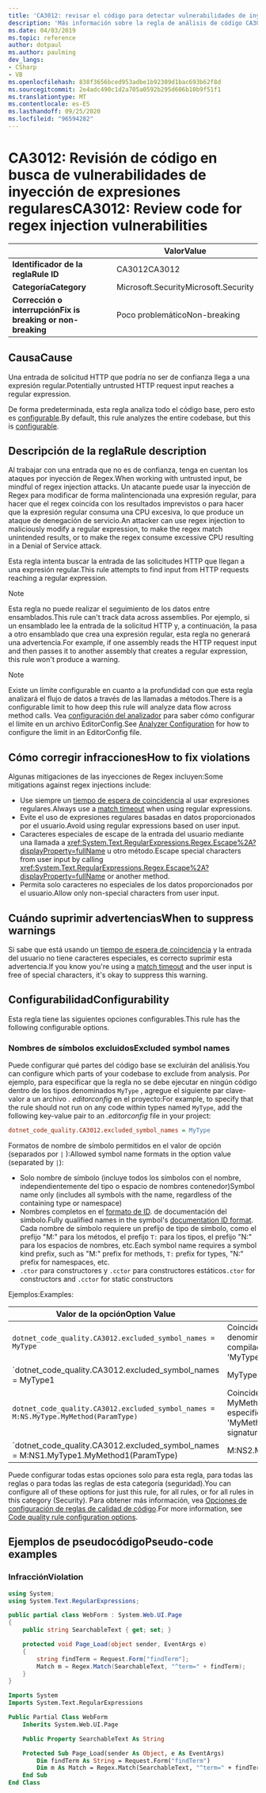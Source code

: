 ```yaml
---
title: 'CA3012: revisar el código para detectar vulnerabilidades de inyección de Regex (análisis de código)'
description: 'Más información sobre la regla de análisis de código CA3012: revisar el código para vulnerabilidades de inyección de Regex'
ms.date: 04/03/2019
ms.topic: reference
author: dotpaul
ms.author: paulming
dev_langs:
- CSharp
- VB
ms.openlocfilehash: 838f3656bced953adbe1b92309d1bac693b62f8d
ms.sourcegitcommit: 2e4adc490c1d2a705a0592b295d606b10b9f51f1
ms.translationtype: MT
ms.contentlocale: es-ES
ms.lasthandoff: 09/25/2020
ms.locfileid: "96594282"
---
```

# <a name="ca3012-review-code-for-regex-injection-vulnerabilities"></a><span data-ttu-id="fc260-103">CA3012: Revisión de código en busca de vulnerabilidades de inyección de expresiones regulares</span><span class="sxs-lookup"><span data-stu-id="fc260-103">CA3012: Review code for regex injection vulnerabilities</span></span>

| | <span data-ttu-id="fc260-104">Valor</span><span class="sxs-lookup"><span data-stu-id="fc260-104">Value</span></span> |
|-|-|
| <span data-ttu-id="fc260-105">**Identificador de la regla**</span><span class="sxs-lookup"><span data-stu-id="fc260-105">**Rule ID**</span></span> |<span data-ttu-id="fc260-106">CA3012</span><span class="sxs-lookup"><span data-stu-id="fc260-106">CA3012</span></span>|
| <span data-ttu-id="fc260-107">**Categoría**</span><span class="sxs-lookup"><span data-stu-id="fc260-107">**Category**</span></span> |<span data-ttu-id="fc260-108">Microsoft.Security</span><span class="sxs-lookup"><span data-stu-id="fc260-108">Microsoft.Security</span></span>|
| <span data-ttu-id="fc260-109">**Corrección o interrupción**</span><span class="sxs-lookup"><span data-stu-id="fc260-109">**Fix is breaking or non-breaking**</span></span> |<span data-ttu-id="fc260-110">Poco problemático</span><span class="sxs-lookup"><span data-stu-id="fc260-110">Non-breaking</span></span>|

## <a name="cause"></a><span data-ttu-id="fc260-111">Causa</span><span class="sxs-lookup"><span data-stu-id="fc260-111">Cause</span></span>

<span data-ttu-id="fc260-112">Una entrada de solicitud HTTP que podría no ser de confianza llega a una expresión regular.</span><span class="sxs-lookup"><span data-stu-id="fc260-112">Potentially untrusted HTTP request input reaches a regular expression.</span></span>

<span data-ttu-id="fc260-113">De forma predeterminada, esta regla analiza todo el código base, pero esto es [configurable](#configurability).</span><span class="sxs-lookup"><span data-stu-id="fc260-113">By default, this rule analyzes the entire codebase, but this is [configurable](#configurability).</span></span>

## <a name="rule-description"></a><span data-ttu-id="fc260-114">Descripción de la regla</span><span class="sxs-lookup"><span data-stu-id="fc260-114">Rule description</span></span>

<span data-ttu-id="fc260-115">Al trabajar con una entrada que no es de confianza, tenga en cuentan los ataques por inyección de Regex.</span><span class="sxs-lookup"><span data-stu-id="fc260-115">When working with untrusted input, be mindful of regex injection attacks.</span></span> <span data-ttu-id="fc260-116">Un atacante puede usar la inyección de Regex para modificar de forma malintencionada una expresión regular, para hacer que el regex coincida con los resultados imprevistos o para hacer que la expresión regular consuma una CPU excesiva, lo que produce un ataque de denegación de servicio.</span><span class="sxs-lookup"><span data-stu-id="fc260-116">An attacker can use regex injection to maliciously modify a regular expression, to make the regex match unintended results, or to make the regex consume excessive CPU resulting in a Denial of Service attack.</span></span>

<span data-ttu-id="fc260-117">Esta regla intenta buscar la entrada de las solicitudes HTTP que llegan a una expresión regular.</span><span class="sxs-lookup"><span data-stu-id="fc260-117">This rule attempts to find input from HTTP requests reaching a regular expression.</span></span>

> [!NOTE]
> <span data-ttu-id="fc260-118">Esta regla no puede realizar el seguimiento de los datos entre ensamblados.</span><span class="sxs-lookup"><span data-stu-id="fc260-118">This rule can't track data across assemblies.</span></span> <span data-ttu-id="fc260-119">Por ejemplo, si un ensamblado lee la entrada de la solicitud HTTP y, a continuación, la pasa a otro ensamblado que crea una expresión regular, esta regla no generará una advertencia.</span><span class="sxs-lookup"><span data-stu-id="fc260-119">For example, if one assembly reads the HTTP request input and then passes it to another assembly that creates a regular expression, this rule won't produce a warning.</span></span>

> [!NOTE]
> <span data-ttu-id="fc260-120">Existe un límite configurable en cuanto a la profundidad con que esta regla analizará el flujo de datos a través de las llamadas a métodos.</span><span class="sxs-lookup"><span data-stu-id="fc260-120">There is a configurable limit to how deep this rule will analyze data flow across method calls.</span></span> <span data-ttu-id="fc260-121">Vea [configuración del analizador](https://github.com/dotnet/roslyn-analyzers/blob/master/docs/Analyzer%20Configuration.md#dataflow-analysis) para saber cómo configurar el límite en un archivo EditorConfig.</span><span class="sxs-lookup"><span data-stu-id="fc260-121">See [Analyzer Configuration](https://github.com/dotnet/roslyn-analyzers/blob/master/docs/Analyzer%20Configuration.md#dataflow-analysis) for how to configure the limit in an EditorConfig file.</span></span>

## <a name="how-to-fix-violations"></a><span data-ttu-id="fc260-122">Cómo corregir infracciones</span><span class="sxs-lookup"><span data-stu-id="fc260-122">How to fix violations</span></span>

<span data-ttu-id="fc260-123">Algunas mitigaciones de las inyecciones de Regex incluyen:</span><span class="sxs-lookup"><span data-stu-id="fc260-123">Some mitigations against regex injections include:</span></span>

- <span data-ttu-id="fc260-124">Use siempre un [tiempo de espera de coincidencia](../../../standard/base-types/best-practices.md#use-time-out-values) al usar expresiones regulares.</span><span class="sxs-lookup"><span data-stu-id="fc260-124">Always use a [match timeout](../../../standard/base-types/best-practices.md#use-time-out-values) when using regular expressions.</span></span>
- <span data-ttu-id="fc260-125">Evite el uso de expresiones regulares basadas en datos proporcionados por el usuario.</span><span class="sxs-lookup"><span data-stu-id="fc260-125">Avoid using regular expressions based on user input.</span></span>
- <span data-ttu-id="fc260-126">Caracteres especiales de escape de la entrada del usuario mediante una llamada a <xref:System.Text.RegularExpressions.Regex.Escape%2A?displayProperty=fullName> u otro método.</span><span class="sxs-lookup"><span data-stu-id="fc260-126">Escape special characters from user input by calling <xref:System.Text.RegularExpressions.Regex.Escape%2A?displayProperty=fullName> or another method.</span></span>
- <span data-ttu-id="fc260-127">Permita solo caracteres no especiales de los datos proporcionados por el usuario.</span><span class="sxs-lookup"><span data-stu-id="fc260-127">Allow only non-special characters from user input.</span></span>

## <a name="when-to-suppress-warnings"></a><span data-ttu-id="fc260-128">Cuándo suprimir advertencias</span><span class="sxs-lookup"><span data-stu-id="fc260-128">When to suppress warnings</span></span>

<span data-ttu-id="fc260-129">Si sabe que está usando un [tiempo de espera de coincidencia](../../../standard/base-types/best-practices.md#use-time-out-values) y la entrada del usuario no tiene caracteres especiales, es correcto suprimir esta advertencia.</span><span class="sxs-lookup"><span data-stu-id="fc260-129">If you know you're using a [match timeout](../../../standard/base-types/best-practices.md#use-time-out-values) and the user input is free of special characters, it's okay to suppress this warning.</span></span>

## <a name="configurability"></a><span data-ttu-id="fc260-130">Configurabilidad</span><span class="sxs-lookup"><span data-stu-id="fc260-130">Configurability</span></span>

<span data-ttu-id="fc260-131">Esta regla tiene las siguientes opciones configurables.</span><span class="sxs-lookup"><span data-stu-id="fc260-131">This rule has the following configurable options.</span></span>

### <a name="excluded-symbol-names"></a><span data-ttu-id="fc260-132">Nombres de símbolos excluidos</span><span class="sxs-lookup"><span data-stu-id="fc260-132">Excluded symbol names</span></span>

<span data-ttu-id="fc260-133">Puede configurar qué partes del código base se excluirán del análisis.</span><span class="sxs-lookup"><span data-stu-id="fc260-133">You can configure which parts of your codebase to exclude from analysis.</span></span> <span data-ttu-id="fc260-134">Por ejemplo, para especificar que la regla no se debe ejecutar en ningún código dentro de los tipos denominados `MyType` , agregue el siguiente par clave-valor a un archivo *. editorconfig* en el proyecto:</span><span class="sxs-lookup"><span data-stu-id="fc260-134">For example, to specify that the rule should not run on any code within types named `MyType`, add the following key-value pair to an *.editorconfig* file in your project:</span></span>

```ini
dotnet_code_quality.CA3012.excluded_symbol_names = MyType
```

<span data-ttu-id="fc260-135">Formatos de nombre de símbolo permitidos en el valor de opción (separados por `|` ):</span><span class="sxs-lookup"><span data-stu-id="fc260-135">Allowed symbol name formats in the option value (separated by `|`):</span></span>

- <span data-ttu-id="fc260-136">Solo nombre de símbolo (incluye todos los símbolos con el nombre, independientemente del tipo o espacio de nombres contenedor)</span><span class="sxs-lookup"><span data-stu-id="fc260-136">Symbol name only (includes all symbols with the name, regardless of the containing type or namespace)</span></span>
- <span data-ttu-id="fc260-137">Nombres completos en el [formato de ID](https://github.com/dotnet/csharplang/blob/master/spec/documentation-comments.md#id-string-format). de documentación del símbolo.</span><span class="sxs-lookup"><span data-stu-id="fc260-137">Fully qualified names in the symbol's [documentation ID format](https://github.com/dotnet/csharplang/blob/master/spec/documentation-comments.md#id-string-format).</span></span> <span data-ttu-id="fc260-138">Cada nombre de símbolo requiere un prefijo de tipo de símbolo, como el prefijo "M:" para los métodos, el prefijo `T:` para los tipos, el prefijo "N:" para los espacios de nombres, etc.</span><span class="sxs-lookup"><span data-stu-id="fc260-138">Each symbol name requires a symbol kind prefix, such as "M:" prefix for methods, `T:` prefix for types, "N:" prefix for namespaces, etc.</span></span>
- <span data-ttu-id="fc260-139">`.ctor` para constructores y `.cctor` para constructores estáticos</span><span class="sxs-lookup"><span data-stu-id="fc260-139">`.ctor` for constructors and `.cctor` for static constructors</span></span>

<span data-ttu-id="fc260-140">Ejemplos:</span><span class="sxs-lookup"><span data-stu-id="fc260-140">Examples:</span></span>

| <span data-ttu-id="fc260-141">Valor de la opción</span><span class="sxs-lookup"><span data-stu-id="fc260-141">Option Value</span></span> | <span data-ttu-id="fc260-142">Resumen</span><span class="sxs-lookup"><span data-stu-id="fc260-142">Summary</span></span> |
| --- | --- |
|`dotnet_code_quality.CA3012.excluded_symbol_names = MyType` | <span data-ttu-id="fc260-143">Coincide con todos los símbolos denominados ' altype ' en la compilación</span><span class="sxs-lookup"><span data-stu-id="fc260-143">Matches all symbols named 'MyType' in the compilation</span></span>
|`dotnet_code_quality.CA3012.excluded_symbol_names = MyType1|MyType2` | <span data-ttu-id="fc260-144">Coincide con todos los símbolos denominados ' MyType1 ' o ' MyType2 ' en la compilación</span><span class="sxs-lookup"><span data-stu-id="fc260-144">Matches all symbols named either 'MyType1' or 'MyType2' in the compilation</span></span>
|`dotnet_code_quality.CA3012.excluded_symbol_names = M:NS.MyType.MyMethod(ParamType)` | <span data-ttu-id="fc260-145">Coincide con el método específico ' MyMethod ' con la firma completa especificada</span><span class="sxs-lookup"><span data-stu-id="fc260-145">Matches specific method 'MyMethod' with given fully qualified signature</span></span>
|`dotnet_code_quality.CA3012.excluded_symbol_names = M:NS1.MyType1.MyMethod1(ParamType)|M:NS2.MyType2.MyMethod2(ParamType)` | <span data-ttu-id="fc260-146">Coincide con los métodos específicos ' MyMethod1 ' y ' MyMethod2 ' con la firma completa correspondiente</span><span class="sxs-lookup"><span data-stu-id="fc260-146">Matches specific methods 'MyMethod1' and 'MyMethod2' with respective fully qualified signature</span></span>

<span data-ttu-id="fc260-147">Puede configurar todas estas opciones solo para esta regla, para todas las reglas o para todas las reglas de esta categoría (seguridad).</span><span class="sxs-lookup"><span data-stu-id="fc260-147">You can configure all of these options for just this rule, for all rules, or for all rules in this category (Security).</span></span> <span data-ttu-id="fc260-148">Para obtener más información, vea [Opciones de configuración de reglas de calidad de código](../code-quality-rule-options.md).</span><span class="sxs-lookup"><span data-stu-id="fc260-148">For more information, see [Code quality rule configuration options](../code-quality-rule-options.md).</span></span>

## <a name="pseudo-code-examples"></a><span data-ttu-id="fc260-149">Ejemplos de pseudocódigo</span><span class="sxs-lookup"><span data-stu-id="fc260-149">Pseudo-code examples</span></span>

### <a name="violation"></a><span data-ttu-id="fc260-150">Infracción</span><span class="sxs-lookup"><span data-stu-id="fc260-150">Violation</span></span>

```csharp
using System;
using System.Text.RegularExpressions;

public partial class WebForm : System.Web.UI.Page
{
    public string SearchableText { get; set; }

    protected void Page_Load(object sender, EventArgs e)
    {
        string findTerm = Request.Form["findTerm"];
        Match m = Regex.Match(SearchableText, "^term=" + findTerm);
    }
}
```

```vb
Imports System
Imports System.Text.RegularExpressions

Public Partial Class WebForm
    Inherits System.Web.UI.Page

    Public Property SearchableText As String

    Protected Sub Page_Load(sender As Object, e As EventArgs)
        Dim findTerm As String = Request.Form("findTerm")
        Dim m As Match = Regex.Match(SearchableText, "^term=" + findTerm)
    End Sub
End Class
```
